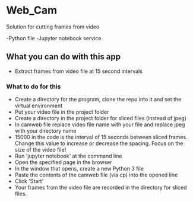 # Web_Cam
Solution for cutting frames from video

-Python file
-Jupyter notebook service

## What you can do with this app

- Extract frames from video file at 15 second intervals

### What to do for this

- Create a directory for the program, clone the repo into it and set the virtual environment
- Put your video file in the project folder
- Create a directory in the project folder for sliced files (instead of jpeg)
- In camweb file replace video file name with your file and replace jpeg with your directory name
- 15000 in the code is the interval of 15 seconds between sliced frames. Change this value to increase or decrease the spacing. Focus on the size of the video file!
- Run 'jupyter notebook' at the command line
- Open the specified page in the browser
- In the window that opens, create a new Python 3 file
- Paste the contents of the camweb file (via cp) into the opened line
- Click 'Start'
- Your frames from the video file are recorded in the directory for sliced ​​files.
